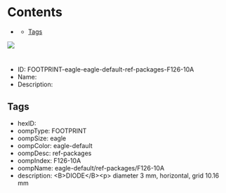 



Contents
========

* [](#)
	* [Tags](#tags)
  
![][im]
# 

- ID: FOOTPRINT-eagle-eagle-default-ref-packages-F126-10A
- Name: 
- Description: 

## Tags

- hexID: 
- oompType: FOOTPRINT
- oompSize: eagle
- oompColor: eagle-default
- oompDesc: ref-packages
- oompIndex: F126-10A
- oompName: eagle-default/ref-packages/F126-10A
- description: &lt;B&gt;DIODE&lt;/B&gt;&lt;p&gt;&#xD;
diameter 3 mm, horizontal, grid 10.16 mm



[im]: image.png
